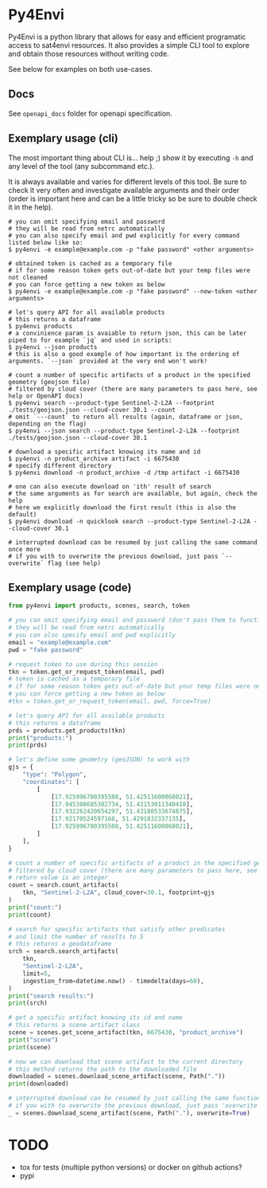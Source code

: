 # Py4Envi

Py4Envi is a python library that allows for easy and efficient programatic access to sat4envi resources.
It also provides a simple CLI tool to explore and obtain those resources without writing code.

See below for examples on both use-cases.

## Docs

See `openapi_docs` folder for openapi specification.

## Exemplary usage (cli)

The most important thing about CLI is... help ;) show it by executing `-h` and any level of the tool (any subcommand etc.).

It is always available and varies for different levels of this tool.
Be sure to check it very often and investigate available arguments and their order (order is important here and can be a little tricky so be sure to double check it in the help).

```
# you can omit specifying email and password
# they will be read from netrc automatically
# you can also specify email and pwd explicitly for every command listed below like so:
$ py4envi -e example@example.com -p "fake password" <other arguments>

# obtained token is cached as a temporary file
# if for some reason token gets out-of-date but your temp files were not cleaned
# you can force getting a new token as below
$ py4envi -e example@example.com -p "fake password" --new-token <other arguments>

# let's query API for all available products
# this returns a dataframe
$ py4envi products
# a convinience param is avaiable to return json, this can be later piped to for example `jq` and used in scripts:
$ py4envi --json products
# this is also a good example of how important is the ordering of arguments. `--json` provided at the very end won't work!

# count a number of specific artifacts of a product in the specified geometry (geojson file)
# filtered by cloud cover (there are many parameters to pass here, see help or OpenAPI docs)
$ py4envi search --product-type Sentinel-2-L2A --footprint ./tests/geojson.json --cloud-cover 30.1 --count
# omit `---count` to return all results (again, dataframe or json, depending on the flag)
$ py4envi --json search --product-type Sentinel-2-L2A --footprint ./tests/geojson.json --cloud-cover 30.1

# download a specific artifact knowing its name and id
$ py4envi -n product_archive artifact -i 6675430
# specify different directory
$ py4envi download -n product_archive -d /tmp artifact -i 6675430

# one can also execute download on 'ith' result of search
# the same arguments as for search are available, but again, check the help
# here we explicitly download the first result (this is also the default)
$ py4envi download -n quicklook search --product-type Sentinel-2-L2A --cloud-cover 30.1

# interrupted download can be resumed by just calling the same command once more
# if you with to overwrite the previous download, just pass `--overwrite` flag (see help)
```

## Exemplary usage (code)

```python
from py4envi import products, scenes, search, token

# you can omit specifying email and password (don't pass them to functions or set them as None)
# they will be read from netrc automatically
# you can also specify email and pwd explicitly
email = "example@example.com"
pwd = "fake password"

# request token to use during this session
tkn = token.get_or_request_token(email, pwd)
# token is cached as a temporary file
# if for some reason token gets out-of-date but your temp files were not cleaned
# you can force getting a new token as below
#tkn = token.get_or_request_token(email, pwd, force=True)

# let's query API for all available products
# this returns a dataframe
prds = products.get_products(tkn)
print("products:")
print(prds)

# let's define some geometry (geoJSON) to work with
gjs = {
    "type": "Polygon",
    "coordinates": [
        [
            [17.925996780395508, 51.42511600068021],
            [17.945308685302734, 51.42153011340418],
            [17.932262420654297, 51.43180533674875],
            [17.92170524597168, 51.4291832337135],
            [17.925996780395508, 51.42511600068021],
        ]
    ],
}

# count a number of specific artifacts of a product in the specified geometry
# filtered by cloud cover (there are many parameters to pass here, see function definition or OpenAPI docs)
# return value is an integer
count = search.count_artifacts(
    tkn, "Sentinel-2-L2A", cloud_cover=30.1, footprint=gjs
)
print("count:")
print(count)

# search for specific artifacts that satisfy other predicates
# and limit the number of results to 5
# this returns a geodataframe
srch = search.search_artifacts(
    tkn,
    "Sentinel-2-L2A",
    limit=5,
    ingestion_from=datetime.now() - timedelta(days=60),
)
print("search results:")
print(srch)

# get a specific artifact knowing its id and name
# this returns a scene artifact class
scene = scenes.get_scene_artifact(tkn, 6675430, "product_archive")
print("scene")
print(scene)

# now we can download that scene artifact to the current directory
# this method returns the path to the downloaded file
downloaded = scenes.download_scene_artifact(scene, Path("."))
print(downloaded)

# interrupted download can be resumed by just calling the same function once more
# if you with to overwrite the previous download, just pass 'overwrite' flag
_ = scenes.download_scene_artifact(scene, Path("."), overwrite=True)

```

# TODO

- tox for tests (multiple python versions) or docker on github actions?
- pypi

